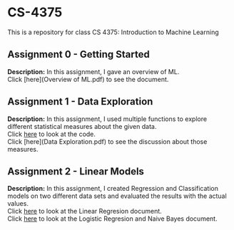 # CS-4375
This is a repository for class CS 4375: Introduction to Machine Learning

## Assignment 0 - Getting Started
**Description:** In this assignment, I gave an overview of ML.<br>
Click [here](Overview of ML.pdf) to see the document.

## Assignment 1 - Data Exploration
**Description:** In this assignment, I used multiple functions to explore different statistical measures about the given data.<br> 
Click [here](Source.cpp) to look at the code.<br>
Click [here](Data Exploration.pdf) to see the discussion about those measures.

## Assignment 2 - Linear Models
**Description:** In this assignment, I created Regression and Classification models on two different data sets and evaluated the results with the actual values.<br>
Click [here](Regression.pdf) to look at the Linear Regresion document.<br>
Click [here](Classification.pdf) to look at the Logistic Regresion and Naive Bayes document.

